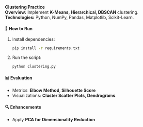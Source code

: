 **Clustering Practice**  
**Overview:** Implement **K-Means, Hierarchical, DBSCAN** clustering.  
**Technologies:** Python, NumPy, Pandas, Matplotlib, Scikit-Learn.  

#### 🚀 How to Run  
1. Install dependencies:  
   ```bash
   pip install -r requirements.txt
   ```
2. Run the script:  
   ```bash
   python clustering.py
   ```

#### 📊 Evaluation  
- Metrics: **Elbow Method, Silhouette Score**  
- Visualizations: **Cluster Scatter Plots, Dendrograms**  

#### 🔍 Enhancements  
- Apply **PCA for Dimensionality Reduction**
